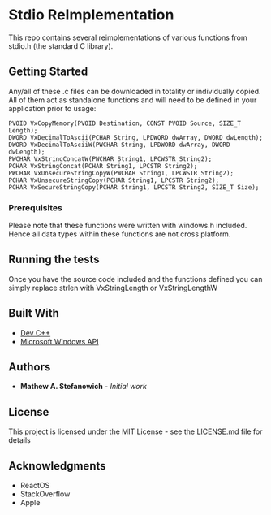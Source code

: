 # Stdio ReImplementation

This repo contains several reimplementations of various functions from stdio.h (the standard C library).

## Getting Started

Any/all of these .c files can be downloaded in totality or individually copied. All of them act as standalone functions and will need to be defined in your application prior to usage:

```
PVOID VxCopyMemory(PVOID Destination, CONST PVOID Source, SIZE_T Length);
DWORD VxDecimalToAscii(PCHAR String, LPDWORD dwArray, DWORD dwLength);
DWORD VxDecimalToAsciiW(PWCHAR String, LPDWORD dwArray, DWORD dwLength);
PWCHAR VxStringConcatW(PWCHAR String1, LPCWSTR String2);
PCHAR VxStringConcat(PCHAR String1, LPCSTR String2);
PWCHAR VxUnsecureStringCopyW(PWCHAR String1, LPCWSTR String2);
PCHAR VxUnsecureStringCopy(PCHAR String1, LPCSTR String2);
PCHAR VxSecureStringCopy(PCHAR String1, LPCSTR String2, SIZE_T Size);
```

### Prerequisites

Please note that these functions were written with windows.h included. Hence all data types within these functions are not cross platform.

## Running the tests

Once you have the source code included and the functions defined you can simply replace strlen with VxStringLength or VxStringLengthW

## Built With

* [Dev C++](https://sourceforge.net/projects/orwelldevcpp/)
* [Microsoft Windows API](https://msdn.microsoft.com/en-us/library/aa383723(VS.85).aspx)

## Authors

* **Mathew A. Stefanowich** - *Initial work*

## License

This project is licensed under the MIT License - see the [LICENSE.md](LICENSE.md) file for details

## Acknowledgments

* ReactOS
* StackOverflow
* Apple
